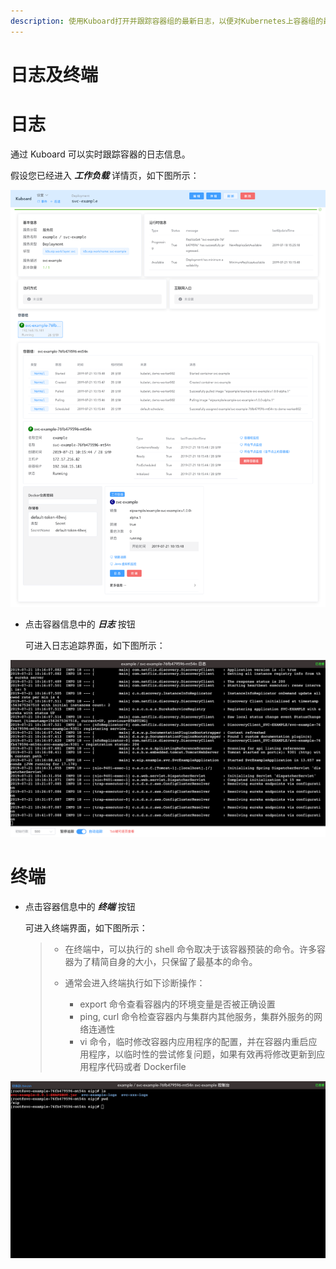 ```yaml
---
description: 使用Kuboard打开并跟踪容器组的最新日志，以便对Kubernetes上容器组的最新运行情况进行了解和诊断问题。
---
```


# 日志及终端

<AdSenseTitle/>

# 日志

通过 Kuboard 可以实时跟踪容器的日志信息。

假设您已经进入 ***工作负载*** 详情页，如下图所示：

![Kubernetes教程：在Kuboard查看工作负载](./logs.assets/image-20190721104348908.png)

* 点击容器信息中的 ***日志*** 按钮

  可进入日志追踪界面，如下图所示：

![Kubernetes教程：在Kuboard查看日志追踪](./logs.assets/image-20190721104415732.png)



# 终端

* 点击容器信息中的 ***终端*** 按钮

  可进入终端界面，如下图所示：

  > * 在终端中，可以执行的 shell 命令取决于该容器预装的命令。许多容器为了精简自身的大小，只保留了最基本的命令。
  >
  > * 通常会进入终端执行如下诊断操作：
  >   * export 命令查看容器内的环境变量是否被正确设置
  >   * ping, curl 命令检查容器内与集群内其他服务，集群外服务的网络连通性
  >   * vi 命令，临时修改容器内应用程序的配置，并在容器内重启应用程序，以临时性的尝试修复问题，如果有效再将修改更新到应用程序代码或者 Dockerfile

![Kubernetes教程：在Kuboard进入容器的终端界面](./logs.assets/image-20190721104522870.png)
